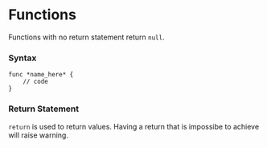 # Functions

Functions with no return statement return `null`.

### Syntax

````
func *name_here* {
	// code
}
````

### Return Statement

`return` is used to return values. Having a return that is impossibe to achieve will raise warning.
